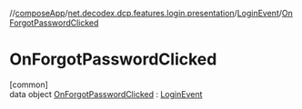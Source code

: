 //[composeApp](../../../../index.md)/[net.decodex.dcp.features.login.presentation](../../index.md)/[LoginEvent](../index.md)/[OnForgotPasswordClicked](index.md)

# OnForgotPasswordClicked

[common]\
data object [OnForgotPasswordClicked](index.md) : [LoginEvent](../index.md)
